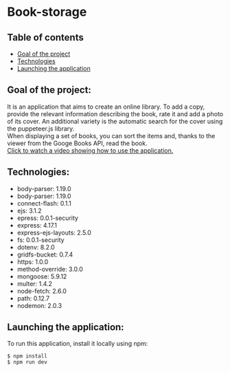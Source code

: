 # Book-storage
## Table of contents
* [Goal of the project](#goal-of-the-project)
* [Technologies](#technologies)
* [Launching the application](#launching-the-application)
## Goal of the project:
It is an application that aims to create an online library. To add a copy, provide the relevant information describing the book, rate it and add a photo of its cover. An additional variety is the automatic search for the cover using the puppeteer.js library.<br>When displaying a set of books, you can sort the items and, thanks to the viewer from the Googe Books API, read the book.<br>
[Click to watch a video showing how to use the application.](https://www.youtube.com/watch?v=I8c6lBD2uXc)<br>
## Technologies:
* body-parser: 1.19.0<br>
* body-parser: 1.19.0<br>
* connect-flash: 0.1.1<br>
* ejs: 3.1.2<br>
* epress: 0.0.1-security<br>
* express: 4.17.1<br>
* express-ejs-layouts: 2.5.0<br>
* fs: 0.0.1-security<br>
* dotenv: 8.2.0<br>
* gridfs-bucket: 0.7.4<br>
* https: 1.0.0<br>
* method-override: 3.0.0<br>
* mongoose: 5.9.12<br>
* multer: 1.4.2<br>
* node-fetch: 2.6.0<br>
* path: 0.12.7<br>
* nodemon: 2.0.3<br>
## Launching the application:
To run this application, install it locally using npm:<br>
```
$ npm install
$ npm run dev
```

